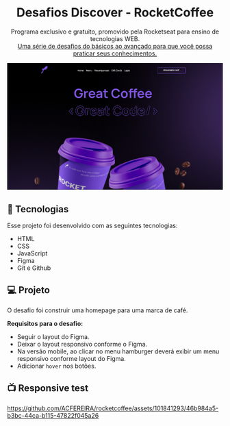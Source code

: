 <h1 align="center"> Desafios Discover - RocketCoffee </h1>

<p align="center">
Programa exclusivo e gratuito, promovido pela Rocketseat para ensino de tecnologias WEB. <br/>
<a href="https://efficient-sloth-d85.notion.site/b0b109c64d0a4a8eb4de547de18fa04d?v=dd9d2f6b0f6542d69807f41312f4116d">Uma série de desafios do básicos ao avançado para que você possa praticar seus conhecimentos.</a>
</p>



<p align="center">
  <img alt="pagina-rocketcoffee" src="./assets/tela_1.png">
</p>


## 🚀 Tecnologias

Esse projeto foi desenvolvido com as seguintes tecnologias:

- HTML
- CSS
- JavaScript
- Figma
- Git e Github

## 💻 Projeto

O desafio foi construir uma homepage para uma marca de café. 

**Requisitos para o desafio:**
- Seguir o layout do Figma.
- Deixar o layout responsivo conforme o Figma.
- Na versão mobile, ao clicar no menu hamburger deverá exibir um menu responsivo conforme layout do Figma.
- Adicionar `hover` nos botões.

## 📺 Responsive test

https://github.com/ACFEREIRA/rocketcoffee/assets/101841293/46b984a5-b3bc-44ca-b115-47822f045a26


